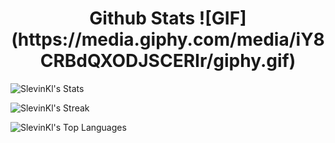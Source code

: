 

<!--
**SlevinKl/Slevinkl** is a ✨ _special_ ✨ repository because its `README.md` (this file) appears on your GitHub profile.

Here are some ideas to get you started:

- 🔭 I’m currently working on ...
- 🌱 I’m currently learning ...
- 👯 I’m looking to collaborate on ...
- 🤔 I’m looking for help with ...
- 💬 Ask me about ...
- 📫 How to reach me: ...
- 😄 Pronouns: ...
- ⚡ Fun fact: ...


<h1 align="center"> Hi guys👋, I'm Rayane 🤙
<h3 align="center">A passionate Full-Stack developer from Paris</h3>

-🚀 I started learning to code @ Le Wagon, which was the best decision of my life. I love coding.

-🔭 I’m currently working on several projects.

-🌱 I’m currently learning Ruby on Rails, JavaScript, Stimulus, HTML & CSS and also React 🔥.

-📫 How to reach me: moula.rayane@gmail.com </strong>

Connect with me:

<a href="https://www.linkedin.com/in/rayane-m-648186198/" target="blank"><img align="center" src="https://raw.githubusercontent.com/rahuldkjain/github-profile-readme-generator/master/src/images/icons/Social/linked-in-alt.svg" alt="moula.rayane" height="30" width="40" /></a>
</p>
-->

<h1 align="center">Github Stats ![GIF](https://media.giphy.com/media/iY8CRBdQXODJSCERIr/giphy.gif)</h1>

![SlevinKl's Stats](https://github-readme-stats.vercel.app/api?username=SlevinKl&theme=vue-dark&show_icons=true&hide_border=true&count_private=true)

![SlevinKl's Streak](https://github-readme-streak-stats.herokuapp.com/?user=SlevinKl&theme=vue-dark&hide_border=true)

![SlevinKl's Top Languages](https://github-readme-stats.vercel.app/api/top-langs/?username=SlevinKl&theme=vue-dark&show_icons=true&hide_border=true&layout=compact)
